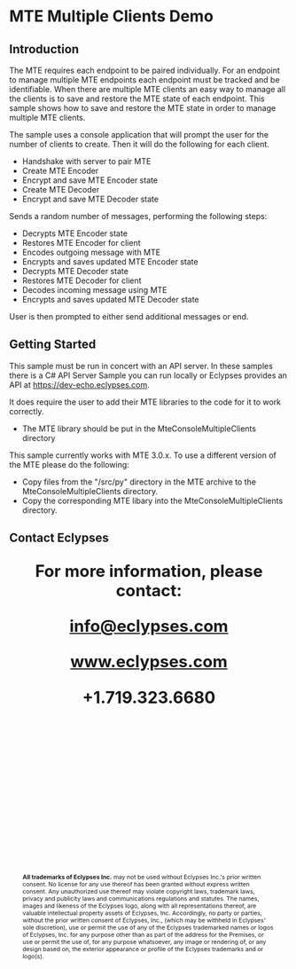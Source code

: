 # MTE Multiple Clients Demo    

## Introduction
The MTE requires each endpoint to be paired individually. For an endpoint to manage multiple MTE endpoints each endpoint must be tracked and be identifiable. When there are multiple MTE clients an easy way to manage all the clients is to save and restore the MTE state of each endpoint. This sample shows how to save and restore the MTE state in order to manage multiple MTE clients.

The sample uses a console application that will prompt the user for the number of clients to create. Then it will do the following for each client.

- Handshake with server to pair MTE
- Create MTE Encoder
- Encrypt and save MTE Encoder state
- Create MTE Decoder
- Encrypt and save MTE Decoder state

Sends a random number of messages, performing the following steps:

- Decrypts MTE Encoder state
- Restores MTE Encoder for client
- Encodes outgoing message with MTE
- Encrypts and saves updated MTE Encoder state
- Decrypts MTE Decoder state
- Restores MTE Decoder for client
- Decodes incoming message using MTE
- Encrypts and saves updated MTE Decoder state

User is then prompted to either send additional messages or end.

## Getting Started
This sample must be run in concert with an API server. In these samples there is a C# API Server Sample you can run locally or Eclypses provides an API at https://dev-echo.eclypses.com. 

It does require the user to add their MTE libraries to the code for it to work correctly. 

 - The MTE library should be put in the MteConsoleMultipleClients directory

This sample currently works with MTE 3.0.x. To use a different version of the MTE please do the following:

  - Copy files from the "/src/py" directory in the MTE archive to the MteConsoleMultipleClients directory.
  - Copy the corresponding MTE libary into the MteConsoleMultipleClients directory.


<div style="page-break-after: always; break-after: page;"></div>

## Contact Eclypses

<p align="center" style="font-weight: bold; font-size: 22pt;">For more information, please contact:</p>
<p align="center" style="font-weight: bold; font-size: 22pt;"><a href="mailto:info@eclypses.com">info@eclypses.com</a></p>
<p align="center" style="font-weight: bold; font-size: 22pt;"><a href="https://www.eclypses.com">www.eclypses.com</a></p>
<p align="center" style="font-weight: bold; font-size: 22pt;">+1.719.323.6680</p>

<p style="font-size: 8pt; margin-bottom: 0; margin: 300px 24px 30px 24px; " >
<b>All trademarks of Eclypses Inc.</b> may not be used without Eclypses Inc.'s prior written consent. No license for any use thereof has been granted without express written consent. Any unauthorized use thereof may violate copyright laws, trademark laws, privacy and publicity laws and communications regulations and statutes. The names, images and likeness of the Eclypses logo, along with all representations thereof, are valuable intellectual property assets of Eclypses, Inc. Accordingly, no party or parties, without the prior written consent of Eclypses, Inc., (which may be withheld in Eclypses' sole discretion), use or permit the use of any of the Eclypses trademarked names or logos of Eclypses, Inc. for any purpose other than as part of the address for the Premises, or use or permit the use of, for any purpose whatsoever, any image or rendering of, or any design based on, the exterior appearance or profile of the Eclypses trademarks and or logo(s).
</p>